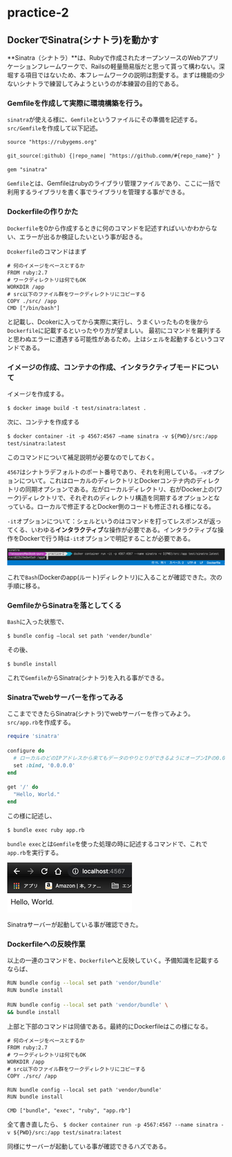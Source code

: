 # practice-2
## DockerでSinatra(シナトラ)を動かす
**Sinatra（シナトラ）**は、Rubyで作成されたオープンソースのWebアプリケーションフレームワークで、Railsの軽量簡易版だと思って貰って構わない。深堀する項目ではないため、本フレームワークの説明は割愛する。まずは機能の少ないシナトラで練習してみようというのが本練習の目的である。

### Gemfileを作成して実際に環境構築を行う。
`sinatra`が使える様に、`Gemfile`というファイルにその準備を記述する。`src/Gemfile`を作成して以下記述。

```ruby:Gemfile
source "https://rubygems.org"

git_source(:github) {|repo_name| "https://github.comm/#{repo_name}" }

gem "sinatra"
```

`Gemfile`とは、Gemfileはrubyのライブラリ管理ファイルであり、ここに一括で利用するライブラリを書く事でライブラリを管理する事ができる。

### Dockerfileの作りかた
`Dockerfile`を0から作成するときに何のコマンドを記述すればいいかわからない、エラーが出るか検証したいという事が起きる。

`Dcokerfile`のコマンドはまず

```Bash:Dockerfile
# 何のイメージをベースとするか
FROM ruby:2.7
# ワークディレクトリは何でもOK
WORKDIR /app
# src以下のファイル群をワークディレクトリにコピーする
COPY ./src/ /app
CMD ["/bin/bash"]
```

と記載し、Dcokerに入ってから実際に実行し、うまくいったものを後から`Dockerfile`に記載するといったやり方が望ましい。
最初にコマンドを羅列すると思わぬエラーに遭遇する可能性があるため。上はシェルを起動するというコマンドである。

### イメージの作成、コンテナの作成、インタラクティブモードについて
イメージを作成する。

`$ docker image build -t test/sinatra:latest .`

次に、コンテナを作成する

`$ docker container -it -p 4567:4567 —name sinatra -v ${PWD}/src:/app test/sinatra:latest`

このコマンドについて補足説明が必要なのでしておく。

`4567`はシナトラデフォルトのポート番号であり、それを利用している。`-v`オプションについて。これはローカルのディレクトリとDockerコンテナ内のディレクトリの同期オプションである。左がローカルディレクトリ、右がDocker上の(ワーク)ディレクトリで、それぞれのディレクトリ構造を同期するオプションとなっている。ローカルで修正するとDocker側のコードも修正される様になる。

`-it`オプションについて：シェルというのはコマンドを打ってレスポンスが返ってくる、いわゆる**インタラクティブ**な操作が必要である。インタラクティブな操作をDockerで行う時は`-it`オプションで明記することが必要である。

![インタラクティブモード](./img/docker-it.png)

これで`Bash`(Dockerのapp(ルート)ディレクトリ)に入ることが確認できた。次の手順に移る。

### GemfileからSinatraを落としてくる
`Bash`に入った状態で、

`$ bundle config —local set path 'vender/bundle'`

その後、

`$ bundle install`

これで`Gemfile`からSinatra(シナトラ)を入れる事ができる。

### Sinatraでwebサーバーを作ってみる
ここまでできたらSinatra(シナトラ)でwebサーバーを作ってみよう。`src/app.rb`を作成する。

```ruby:app.rb
require 'sinatra'

configure do
  # ローカルのどのIPアドレスから来てもデータのやりとりができるようにオープンIPの0.0.0.0にバインド
  set :bind, '0.0.0.0'
end

get '/' do
  "Hello, World."
end
```

この様に記述し、

`$ bundle exec ruby app.rb`

`bundle exec`とは`Gemfile`を使った処理の時に記述するコマンドで、これで`app.rb`を実行する。

![sinatra-web](./img/sinatra-web.png)

Sinatraサーバーが起動している事が確認できた。

### Dockerfileへの反映作業
以上の一連のコマンドを、`Dockerfile`へと反映していく。予備知識を記載するならば、

```Bash
RUN bundle config --local set path 'vendor/bundle'
RUN bundle install

RUN bundle config --local set path 'vendor/bundle' \ 
&& bundle install
```

上部と下部のコマンドは同値である。最終的にDockerfileはこの様になる。

```Bash:Dockerfile
# 何のイメージをベースとするか
FROM ruby:2.7
# ワークディレクトリは何でもOK
WORKDIR /app
# src以下のファイル群をワークディレクトリにコピーする
COPY ./src/ /app

RUN bundle config --local set path 'vendor/bundle'
RUN bundle install

CMD ["bundle", "exec", "ruby", "app.rb"]
```

全て書き直したら、
`$ docker container run -p 4567:4567 --name sinatra -v ${PWD}/src:/app test/sinatra:latest`

同様にサーバーが起動している事が確認できるハズである。







